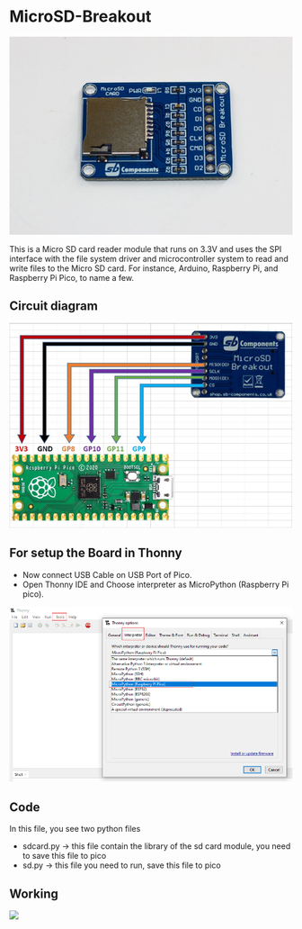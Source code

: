 # MicroSD-Breakout

<img src= "https://github.com/sbcshop/MicroSD-Breakout/blob/main/images/img1.jpg" />

This is a Micro SD card reader module that runs on 3.3V and uses the SPI interface with the file system driver and microcontroller system to read and write files to the Micro SD card. For instance, Arduino, Raspberry Pi, and Raspberry Pi Pico, to name a few.

## Circuit diagram

<img src= "https://github.com/sbcshop/MicroSD-Breakout/blob/main/images/sd.JPG" />

## For setup the Board in Thonny </b>
* Now connect USB Cable on USB Port of Pico.
* Open Thonny IDE and Choose interpreter as MicroPython (Raspberry Pi pico).

<img src="https://github.com/sbcshop/Raspberry-Pi-Pico-RFID-Expansion/blob/main/images/thonny-interpreter.PNG" />

## Code
 In this file, you see two python files
 * sdcard.py -> this file contain the library of the sd card module, you need to save this file to pico
 * sd.py     -> this file you need to run, save this file to pico

## Working

 <img src="https://github.com/sbcshop/Raspberry-Pi-Pico-RFID-Expansion/blob/main/images/img.jpg" />
 


